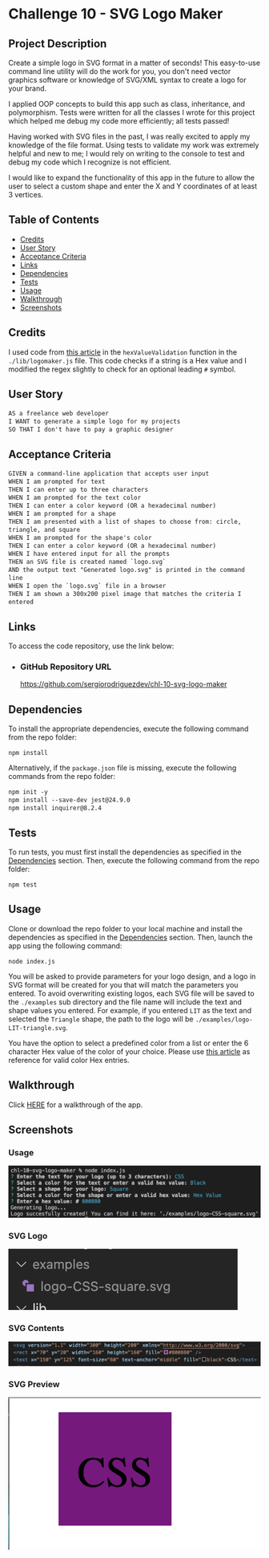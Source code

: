 # Challenge 10 - SVG Logo Maker

## Project Description

Create a simple logo in SVG format in a matter of seconds! This easy-to-use command line utility will do the work for you, you don't need vector graphics software or knowledge of SVG/XML syntax to create a logo for your brand.

I applied OOP concepts to build this app such as class, inheritance, and polymorphism. Tests were written for all the classes I wrote for this project which helped me debug my code more efficiently; all tests passed!

Having worked with SVG files in the past, I was really excited to apply my knowledge of the file format. Using tests to validate my work was extremely helpful and new to me; I would rely on writing to the console to test and debug my code which I recognize is not efficient.

I would like to expand the functionality of this app in the future to allow the user to select a custom shape and enter the X and Y coordinates of at least 3 vertices.

## Table of Contents
- [Credits](#credits)
- [User Story](#user-story)
- [Acceptance Criteria](#acceptance-criteria)
- [Links](#links)
- [Dependencies](#dependencies)
- [Tests](#tests)
- [Usage](#usage)
- [Walkthrough](#walkthrough)
- [Screenshots](#screenshots)

## Credits

I used code from [this article](https://linuxhint.com/check-if-string-is-hex-in-javascript/) in the `hexValueValidation` function in the `./lib/logomaker.js` file. This code checks if a string is a Hex value and I modified the regex slightly to check for an optional leading `#` symbol.

## User Story

```
AS a freelance web developer
I WANT to generate a simple logo for my projects
SO THAT I don't have to pay a graphic designer
```

## Acceptance Criteria

```
GIVEN a command-line application that accepts user input
WHEN I am prompted for text
THEN I can enter up to three characters
WHEN I am prompted for the text color
THEN I can enter a color keyword (OR a hexadecimal number)
WHEN I am prompted for a shape
THEN I am presented with a list of shapes to choose from: circle, triangle, and square
WHEN I am prompted for the shape's color
THEN I can enter a color keyword (OR a hexadecimal number)
WHEN I have entered input for all the prompts
THEN an SVG file is created named `logo.svg`
AND the output text "Generated logo.svg" is printed in the command line
WHEN I open the `logo.svg` file in a browser
THEN I am shown a 300x200 pixel image that matches the criteria I entered
```
 
## Links

To access the code repository, use the link below:

- ### GitHub Repository URL
    https://github.com/sergiorodriguezdev/chl-10-svg-logo-maker 

## Dependencies

To install the appropriate dependencies, execute the following command from the repo folder:

```
npm install
```

Alternatively, if the `package.json` file is missing, execute the following commands from the repo folder:

```
npm init -y
npm install --save-dev jest@24.9.0
npm install inquirer@8.2.4
```

## Tests

To run tests, you must first install the dependencies as specified in the [Dependencies](#dependencies) section. Then, execute the following command from the repo folder:

```
npm test
```

## Usage

Clone or download the repo folder to your local machine and install the dependencies as specified in the [Dependencies](#dependencies) section. Then, launch the app using the following command:

```
node index.js
```

You will be asked to provide parameters for your logo design, and a logo in SVG format will be created for you that will match the parameters you entered. To avoid overwriting existing logos, each SVG file will be saved to the `./examples` sub directory and the file name will include the text and shape values you entered. For example, if you entered `LIT` as the text and selected the `Triangle` shape, the path to the logo will be `./examples/logo-LIT-triangle.svg`.

You have the option to select a predefined color from a list or enter the 6 character Hex value of the color of your choice. Please use [this article](https://developer.mozilla.org/en-US/docs/Web/CSS/named-color) as reference for valid color Hex entries.

## Walkthrough

Click [HERE](https://user-images.githubusercontent.com/119548442/235263556-82fe9289-445d-45ab-87ea-2f4b96aef48c.mp4) for a walkthrough of the app.

## Screenshots

### Usage
![SVG Logo Maker Usage](./README-assets/svg-logo-maker-usage.png)

### SVG Logo
![SVG Logo Maker Output](./README-assets/svg-logo-maker-output.png)

### SVG Contents
![SVG Logo Maker File](./README-assets/svg-logo-maker-file.png)

### SVG Preview
![SVG Logo Maker File Preview](./README-assets/svg-logo-maker-file-preview.png)
